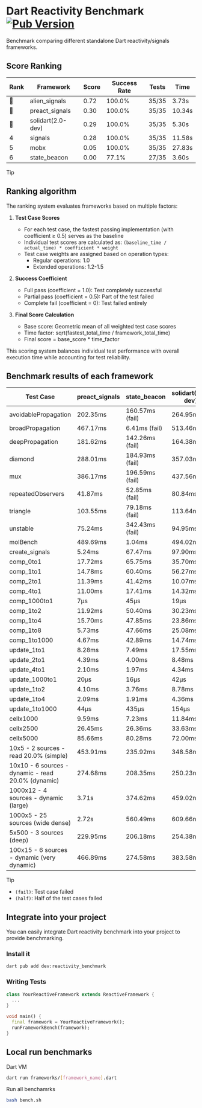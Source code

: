 # Dart Reactivity Benchmark [![Pub Version](https://img.shields.io/pub/v/reactivity_benchmark)](https://pub.dev/packages/reactivity_benchmark)

Benchmark comparing different standalone Dart reactivity/signals frameworks.

## Score Ranking

<!-- ranking start -->
| Rank | Framework | Score | Success Rate | Tests | Time |
|------|-----------|-------|--------------|-------|------|
| 🥇 | alien_signals | 0.72 | 100.0% | 35/35 | 3.73s |
| 🥈 | preact_signals | 0.30 | 100.0% | 35/35 | 10.34s |
| 🥉 | solidart(2.0-dev) | 0.29 | 100.0% | 35/35 | 5.30s |
| 4 | signals | 0.28 | 100.0% | 35/35 | 11.58s |
| 5 | mobx | 0.05 | 100.0% | 35/35 | 27.83s |
| 6 | state_beacon | 0.00 | 77.1% | 27/35 | 3.60s |

<!-- ranking end -->

> [!TIP]
> ## Ranking algorithm
>
> The ranking system evaluates frameworks based on multiple factors:
>
> 1. **Test Case Scores**
>    - For each test case, the fastest passing implementation (with coefficient ≥ 0.5) serves as the baseline
>    - Individual test scores are calculated as: `(baseline_time / actual_time) * coefficient * weight`
>    - Test case weights are assigned based on operation types:
>      - Regular operations: 1.0
>      - Extended operations: 1.2-1.5
>
> 2. **Success Coefficient**
>    - Full pass (coefficient = 1.0): Test completely successful
>    - Partial pass (coefficient = 0.5): Part of the test failed
>    - Complete fail (coefficient = 0): Test failed entirely
>
> 3. **Final Score Calculation**
>    - Base score: Geometric mean of all weighted test case scores
>    - Time factor: sqrt(fastest_total_time / framework_total_time)
>    - Final score = base_score * time_factor
>
> This scoring system balances individual test performance with overall execution time while accounting for test reliability.

## Benchmark results of each framework

<!-- test-case start -->
| Test Case | preact_signals | state_beacon | solidart(2.0-dev) | signals | alien_signals | mobx |
|---|---|---|---|---|---|---|
| avoidablePropagation | 202.35ms | 160.57ms (fail) | 264.95ms | 216.86ms | 194.47ms | 2.38s |
| broadPropagation | 467.17ms | 6.41ms (fail) | 513.46ms | 458.21ms | 351.80ms | 4.43s |
| deepPropagation | 181.62ms | 142.26ms (fail) | 164.38ms | 177.09ms | 127.96ms | 1.55s |
| diamond | 288.01ms | 184.93ms (fail) | 357.03ms | 291.94ms | 236.50ms | 2.44s |
| mux | 386.17ms | 196.59ms (fail) | 437.56ms | 413.52ms | 380.66ms | 1.86s |
| repeatedObservers | 41.87ms | 52.85ms (fail) | 80.84ms | 46.60ms | 43.71ms | 231.21ms |
| triangle | 103.55ms | 79.18ms (fail) | 113.64ms | 104.40ms | 84.32ms | 753.64ms |
| unstable | 75.24ms | 342.43ms (fail) | 94.95ms | 77.00ms | 59.89ms | 345.97ms |
| molBench | 489.69ms | 1.04ms | 494.02ms | 485.94ms | 489.02ms | 584.22ms |
| create_signals | 5.24ms | 67.47ms | 97.90ms | 24.57ms | 22.23ms | 69.38ms |
| comp_0to1 | 17.72ms | 65.75ms | 35.70ms | 10.82ms | 7.28ms | 31.42ms |
| comp_1to1 | 14.78ms | 60.40ms | 56.27ms | 21.15ms | 4.20ms | 41.36ms |
| comp_2to1 | 11.39ms | 41.42ms | 10.07ms | 9.02ms | 2.32ms | 21.77ms |
| comp_4to1 | 11.00ms | 17.41ms | 14.32ms | 2.86ms | 8.34ms | 16.00ms |
| comp_1000to1 | 7μs | 45μs | 19μs | 5μs | 5μs | 22μs |
| comp_1to2 | 11.92ms | 50.40ms | 30.23ms | 16.80ms | 23.78ms | 38.49ms |
| comp_1to4 | 15.70ms | 47.85ms | 23.86ms | 7.33ms | 4.81ms | 21.14ms |
| comp_1to8 | 5.73ms | 47.66ms | 25.08ms | 6.55ms | 4.79ms | 23.94ms |
| comp_1to1000 | 4.67ms | 42.89ms | 14.74ms | 4.39ms | 3.17ms | 14.96ms |
| update_1to1 | 8.28ms | 7.49ms | 17.55ms | 10.25ms | 10.12ms | 27.86ms |
| update_2to1 | 4.39ms | 4.00ms | 8.48ms | 4.50ms | 2.14ms | 14.15ms |
| update_4to1 | 2.10ms | 1.97ms | 4.34ms | 2.59ms | 2.49ms | 7.55ms |
| update_1000to1 | 20μs | 16μs | 42μs | 25μs | 16μs | 69μs |
| update_1to2 | 4.10ms | 3.76ms | 8.78ms | 4.49ms | 4.96ms | 12.82ms |
| update_1to4 | 2.09ms | 1.91ms | 4.36ms | 2.52ms | 2.42ms | 7.08ms |
| update_1to1000 | 44μs | 435μs | 154μs | 42μs | 49μs | 172μs |
| cellx1000 | 9.59ms | 7.23ms | 11.84ms | 9.58ms | 8.46ms | 85.69ms |
| cellx2500 | 26.45ms | 26.36ms | 33.63ms | 32.95ms | 19.95ms | 295.77ms |
| cellx5000 | 85.66ms | 80.28ms | 72.00ms | 67.94ms | 55.76ms | 585.90ms |
| 10x5 - 2 sources - read 20.0% (simple) | 453.91ms | 235.92ms | 348.58ms | 504.15ms | 237.23ms | 2.04s |
| 10x10 - 6 sources - dynamic - read 20.0% (dynamic) | 274.68ms | 208.35ms | 250.23ms | 282.17ms | 179.66ms | 1.51s |
| 1000x12 - 4 sources - dynamic (large) | 3.71s | 374.62ms | 459.02ms | 4.02s | 289.97ms | 2.04s |
| 1000x5 - 25 sources (wide dense) | 2.72s | 560.49ms | 609.66ms | 3.57s | 406.12ms | 3.51s |
| 5x500 - 3 sources (deep) | 229.95ms | 206.18ms | 254.38ms | 222.27ms | 194.82ms | 1.13s |
| 100x15 - 6 sources - dynamic (very dynamic) | 466.89ms | 274.58ms | 383.58ms | 471.47ms | 261.90ms | 1.73s |

<!-- test-case end -->

> [!TIP]
> - `(fail)`: Test case failed
> - `(half)`: Half of the test cases failed

## Integrate into your project

You can easily integrate Dart reactivity benchmark into your project to provide benchmarking.

### Install it

```bash
dart pub add dev:reactivity_benchmark
```

### Writing Tests

```dart
class YourReactiveFramework extends ReactiveFramework {
  ...
}

void main() {
  final framework = YourReactiveFramework();
  runFrameworkBench(framework);
}
```

## Local run benchmarks

Dart VM
```bash
dart run frameworks/[framework_name].dart
```

Run all benchamrks
```bash
bash bench.sh
```
